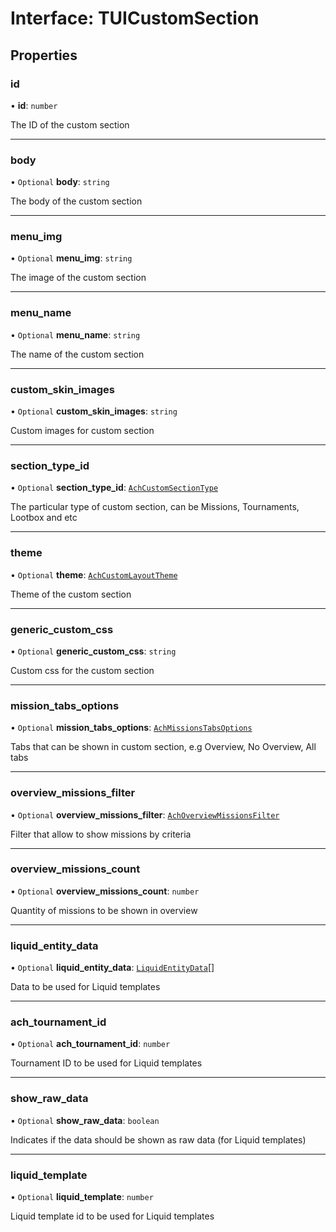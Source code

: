 # Interface: TUICustomSection

## Properties

### id

• **id**: `number`

The ID of the custom section

___

### body

• `Optional` **body**: `string`

The body of the custom section

___

### menu\_img

• `Optional` **menu\_img**: `string`

The image of the custom section

___

### menu\_name

• `Optional` **menu\_name**: `string`

The name of the custom section

___

### custom\_skin\_images

• `Optional` **custom\_skin\_images**: `string`

Custom images for custom section

___

### section\_type\_id

• `Optional` **section\_type\_id**: [`AchCustomSectionType`](../enums/AchCustomSectionType.md)

The particular type of custom section, can be Missions, Tournaments, Lootbox and etc

___

### theme

• `Optional` **theme**: [`AchCustomLayoutTheme`](../enums/AchCustomLayoutTheme.md)

Theme of the custom section

___

### generic\_custom\_css

• `Optional` **generic\_custom\_css**: `string`

Custom css for the custom section

___

### mission\_tabs\_options

• `Optional` **mission\_tabs\_options**: [`AchMissionsTabsOptions`](../enums/AchMissionsTabsOptions.md)

Tabs that can be shown in custom section, e.g Overview, No Overview, All tabs

___

### overview\_missions\_filter

• `Optional` **overview\_missions\_filter**: [`AchOverviewMissionsFilter`](../enums/AchOverviewMissionsFilter.md)

Filter that allow to show missions by criteria

___

### overview\_missions\_count

• `Optional` **overview\_missions\_count**: `number`

Quantity of missions to be shown in overview

___

### liquid\_entity\_data

• `Optional` **liquid\_entity\_data**: [`LiquidEntityData`](../enums/LiquidEntityData.md)[]

Data to be used for Liquid templates

___

### ach\_tournament\_id

• `Optional` **ach\_tournament\_id**: `number`

Tournament ID to be used for Liquid templates

___

### show\_raw\_data

• `Optional` **show\_raw\_data**: `boolean`

Indicates if the data should be shown as raw data (for Liquid templates)

___

### liquid\_template

• `Optional` **liquid\_template**: `number`

Liquid template id to be used for Liquid templates
